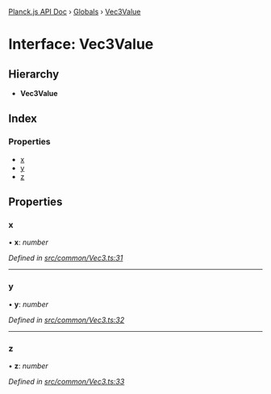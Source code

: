 [Planck.js API Doc](../README.md) › [Globals](../globals.md) › [Vec3Value](vec3value.md)

# Interface: Vec3Value

## Hierarchy

* **Vec3Value**

## Index

### Properties

* [x](vec3value.md#x)
* [y](vec3value.md#y)
* [z](vec3value.md#z)

## Properties

###  x

• **x**: *number*

*Defined in [src/common/Vec3.ts:31](https://github.com/shakiba/planck.js/blob/ae24904/src/common/Vec3.ts#L31)*

___

###  y

• **y**: *number*

*Defined in [src/common/Vec3.ts:32](https://github.com/shakiba/planck.js/blob/ae24904/src/common/Vec3.ts#L32)*

___

###  z

• **z**: *number*

*Defined in [src/common/Vec3.ts:33](https://github.com/shakiba/planck.js/blob/ae24904/src/common/Vec3.ts#L33)*
